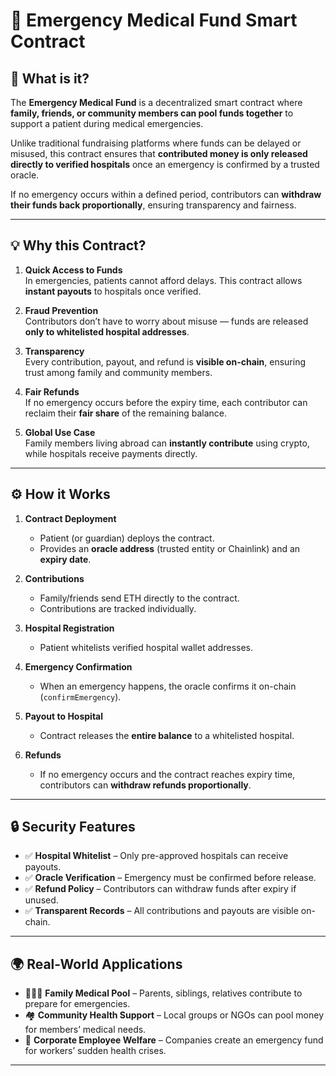 # 🏥 Emergency Medical Fund Smart Contract

## 📌 What is it?

The **Emergency Medical Fund** is a decentralized smart contract where **family, friends, or community members can pool funds together** to support a patient during medical emergencies.
 
Unlike traditional fundraising platforms where funds can be delayed or misused, this contract ensures that **contributed money is only released directly to verified hospitals** once an emergency is confirmed by a trusted oracle.

If no emergency occurs within a defined period, contributors can **withdraw their funds back proportionally**, ensuring transparency and fairness.
  
---
  
## 💡 Why this Contract?  
 
1. **Quick Access to Funds**  
   In emergencies, patients cannot afford delays. This contract allows **instant payouts** to hospitals once verified.

2. **Fraud Prevention**  
   Contributors don’t have to worry about misuse — funds are released **only to whitelisted hospital addresses**.

3. **Transparency**  
   Every contribution, payout, and refund is **visible on-chain**, ensuring trust among family and community members.

4. **Fair Refunds**  
   If no emergency occurs before the expiry time, each contributor can reclaim their **fair share** of the remaining balance.

5. **Global Use Case**  
   Family members living abroad can **instantly contribute** using crypto, while hospitals receive payments directly.

---

## ⚙️ How it Works

1. **Contract Deployment**

   - Patient (or guardian) deploys the contract.
   - Provides an **oracle address** (trusted entity or Chainlink) and an **expiry date**.

2. **Contributions**

   - Family/friends send ETH directly to the contract.
   - Contributions are tracked individually.

3. **Hospital Registration**

   - Patient whitelists verified hospital wallet addresses.

4. **Emergency Confirmation**

   - When an emergency happens, the oracle confirms it on-chain (`confirmEmergency`).

5. **Payout to Hospital**

   - Contract releases the **entire balance** to a whitelisted hospital.

6. **Refunds**
   - If no emergency occurs and the contract reaches expiry time, contributors can **withdraw refunds proportionally**.

---

## 🔒 Security Features

- ✅ **Hospital Whitelist** – Only pre-approved hospitals can receive payouts.
- ✅ **Oracle Verification** – Emergency must be confirmed before release.
- ✅ **Refund Policy** – Contributors can withdraw funds after expiry if unused.
- ✅ **Transparent Records** – All contributions and payouts are visible on-chain.

---

## 🌍 Real-World Applications

- 👨‍👩‍👧 **Family Medical Pool** – Parents, siblings, relatives contribute to prepare for emergencies.
- 🏘 **Community Health Support** – Local groups or NGOs can pool money for members’ medical needs.
- 🏢 **Corporate Employee Welfare** – Companies create an emergency fund for workers’ sudden health crises.

---
